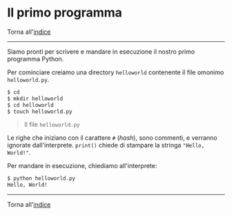 # Il primo programma

Torna all'[indice](../toc.md)

---

Siamo pronti per scrivere e mandare in esecuzione il nostro primo programma Python.

Per cominciare creiamo una directory `helloworld` contenente il file omonimo `helloworld.py`.

```bash
$ cd
$ mkdir helloworld
$ cd helloworld
$ touch helloworld.py
```

> Il file `helloworld.py`

<script src="https://gist.github.com/FabioZTessitore/1d52280435424afc4e4e853271ca53f7.js"></script>

Le righe che iniziano con il carattere `#` (_hash_), sono commenti, e verranno ignorate dall'interprete.
`print()` chiede di stampare la stringa `"Hello, World!"`.

Per mandare in esecuzione, chiediamo all'interprete:

```bash
$ python helloworld.py
Hello, World!
```

---

Torna all'[indice](../toc.md)
